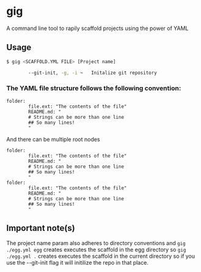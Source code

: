 # gig
A command line tool to rapily scaffold projects using the power of YAML

## Usage

```bash
$ gig <SCAFFOLD.YML FILE> [Project name]

        --git-init, -g, -i ~   Initalize git repository
```

### The YAML file structure follows the following convention:
```
folder:
        file.ext: "The contents of the file"
        README.md: "
        # Strings can be more than one line
        ## So many lines!
        "
```


And there can be multiple root nodes
```
folder:
        file.ext: "The contents of the file"
        README.md: "
        # Strings can be more than one line
        ## So many lines!
        "
folder:
        file.ext: "The contents of the file"
        README.md: "
        # Strings can be more than one line
        ## So many lines!
        "
```

## Important note(s)
The project name param also adheres to directory conventions
and `gig ./egg.yml egg` creates executes the scaffold in the egg directory
so `gig ./egg.yml .` creates executes the scaffold in the current directory
so if you use the --git-init flag it will initilize the repo in that place.
